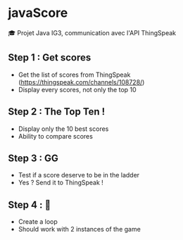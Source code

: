 # javaScore
:mortar_board: Projet Java IG3, communication avec l'API ThingSpeak

## Step 1 : Get scores
* Get the list of scores from ThingSpeak (https://thingspeak.com/channels/108728/)
* Display every scores, not only the top 10

## Step 2 : The Top Ten !
* Display only the 10 best scores
* Ability to compare scores

## Step 3 : GG
* Test if a score deserve to be in the ladder
* Yes ? Send it to ThingSpeak !

## Step 4 : :repeat:
* Create a loop
* Should work with 2 instances of the game
